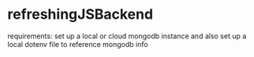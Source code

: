 # refreshingJSBackend
requirements:  set up a local or cloud mongodb instance and also set up a local dotenv file to reference mongodb info
